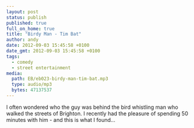 ```yaml
---
layout: post
status: publish
published: true
full_on_home: true
title: "Birdy Man - Tim Bat"
author: andy
date: 2012-09-03 15:45:58 +0100
date_gmt: 2012-09-03 15:45:58 +0100
tags:
  - comedy
  - street entertainment
media:
  path: EB/eb023-birdy-man-tim-bat.mp3
  type: audio/mp3
  bytes: 47137537
---
```

I often wondered who the guy was behind the bird whistling man who walked the streets of Brighton. 
I recently had the pleasure of spending 50 minutes with him - and this is what I found...
